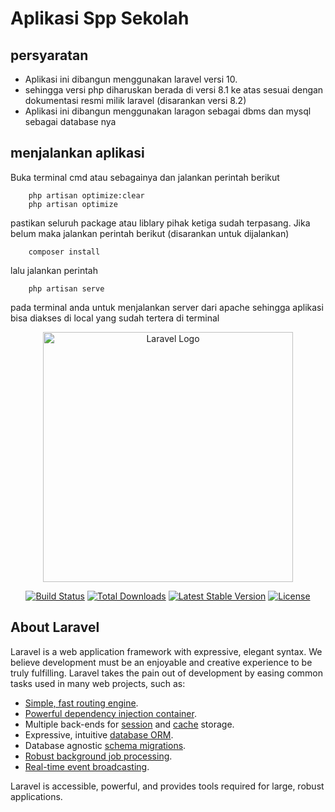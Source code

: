# Aplikasi Spp Sekolah

## persyaratan 
- Aplikasi ini dibangun menggunakan laravel versi 10. 
- sehingga versi php diharuskan berada di versi 8.1 ke atas sesuai dengan dokumentasi resmi milik laravel   (disarankan versi 8.2)
- Aplikasi ini dibangun menggunakan laragon sebagai dbms dan mysql sebagai database nya

## menjalankan aplikasi
Buka terminal cmd atau sebagainya dan jalankan perintah berikut 

```
    php artisan optimize:clear
    php artisan optimize
```

pastikan seluruh package atau liblary pihak ketiga sudah terpasang. Jika belum maka jalankan perintah berikut (disarankan untuk dijalankan)
```
    composer install
```

lalu jalankan perintah
```
    php artisan serve
```
pada terminal anda untuk menjalankan server dari apache sehingga aplikasi bisa diakses di local yang sudah tertera di terminal

<p align="center"><a href="https://laravel.com" target="_blank"><img src="https://raw.githubusercontent.com/laravel/art/master/logo-lockup/5%20SVG/2%20CMYK/1%20Full%20Color/laravel-logolockup-cmyk-red.svg" width="400" alt="Laravel Logo"></a></p>

<p align="center">
<a href="https://github.com/laravel/framework/actions"><img src="https://github.com/laravel/framework/workflows/tests/badge.svg" alt="Build Status"></a>
<a href="https://packagist.org/packages/laravel/framework"><img src="https://img.shields.io/packagist/dt/laravel/framework" alt="Total Downloads"></a>
<a href="https://packagist.org/packages/laravel/framework"><img src="https://img.shields.io/packagist/v/laravel/framework" alt="Latest Stable Version"></a>
<a href="https://packagist.org/packages/laravel/framework"><img src="https://img.shields.io/packagist/l/laravel/framework" alt="License"></a>
</p>

## About Laravel

Laravel is a web application framework with expressive, elegant syntax. We believe development must be an enjoyable and creative experience to be truly fulfilling. Laravel takes the pain out of development by easing common tasks used in many web projects, such as:

- [Simple, fast routing engine](https://laravel.com/docs/routing).
- [Powerful dependency injection container](https://laravel.com/docs/container).
- Multiple back-ends for [session](https://laravel.com/docs/session) and [cache](https://laravel.com/docs/cache) storage.
- Expressive, intuitive [database ORM](https://laravel.com/docs/eloquent).
- Database agnostic [schema migrations](https://laravel.com/docs/migrations).
- [Robust background job processing](https://laravel.com/docs/queues).
- [Real-time event broadcasting](https://laravel.com/docs/broadcasting).

Laravel is accessible, powerful, and provides tools required for large, robust applications.